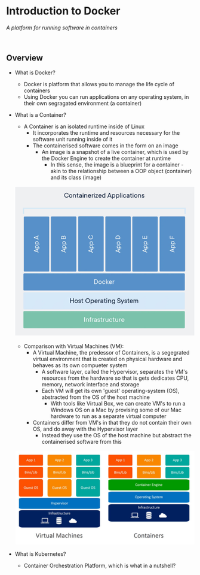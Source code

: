 # Introduction to Docker
*A platform for running software in containers*

<br>

## Overview
* What is Docker?
    * Docker is platform that allows you to manage the life cycle of containers
    * Using Docker you can run applications on any operating system, in their own segragated environment (a container)
* What is a Container?
    * A Container is an isolated runtime inside of Linux
        * It incorporates the runtime and resources necessary for the software unit running inside of it
        * The containerised software comes in the form on an image
            * An image is a snapshot of a live container, which is used by the Docker Engine to create the container at runtime
                * In this sense, the image is a blueprint for a container - akin to the relationship between a OOP object (container) and its class (image)

    <br>

    <img src="./res/containers.png" width="500" alt="containers">

    <br>
    <br>

    * Comparison with Virtual Machines (VM):
        * A Virtual Machine, the predessor of Containers, is a segegrated virtual environment that is created on physical hardware and behaves as its own compueter system
            * A software layer, called the Hypervisor, separates the VM's resources from the hardware so that is gets dedicates CPU, memory, network interface and storage
            * Each VM will get its own 'guest' operating-system (OS), abstracted from the OS of the host machine
                * With tools like Virtual Box, we can create VM's to run a Windows OS on a Mac by provising some of our Mac hardware to run as a separate virtual computer
        * Containers differ from VM's in that they do not contain their own OS, and do away with the Hypervisor layer
            * Instead they use the OS of the host machine but abstract the containerised software from this

    <br>

    <img src="./res/containers-vs-vm.png" width="500" alt="containers vs vm">

* What is Kubernetes?
    * Container Orchestration Platform, which is what in a nutshell?
